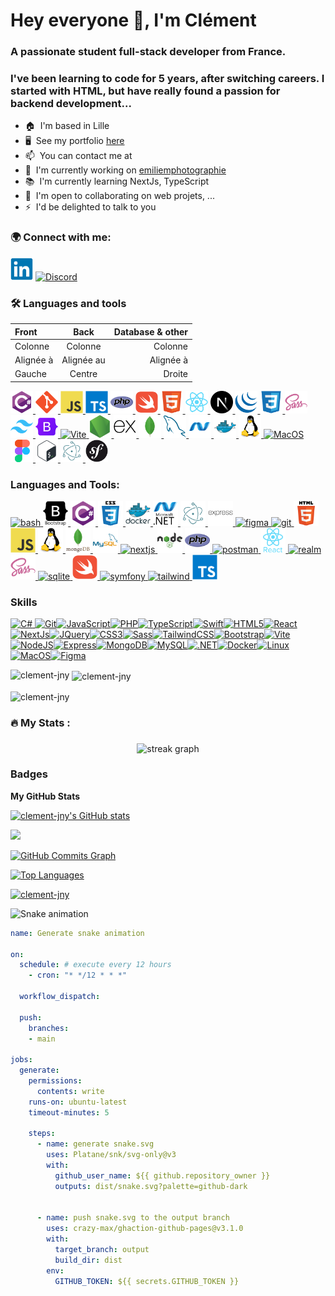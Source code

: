 # Hey everyone 👋, I'm Clément

### A passionate student full-stack developer from France.

### I've been learning to code for 5 years, after switching careers. I started with HTML, but have really found a passion for backend development...

* 🏠  I'm based in Lille
* 🖥️  See my portfolio [here](http://clement-jny.github.io/)
* 📫  You can contact me at [](mailto:)
* 🚀  I'm currently working on [emiliemphotographie](https://github.com/clement-jny/emiliemphotographie)
* 📚  I'm currently learning NextJs, TypeScript
* 🤝  I'm open to collaborating on web projets, ...
* ⚡  I'd be delighted to talk to you

### 🌍 Connect with me:

<p align="left">
<a href="https://www.linkedin.com/in/clement-jaunay" target="_blank" rel="noreferrer"><img src="https://raw.githubusercontent.com/devicons/devicon/master/icons/linkedin/linkedin-original.svg" width="36" height="36" alt="LinkedIn" /></a> <a href="https://discord.com/users/WlinT3rn_" target="_blank" rel="noreferrer"><img src="https://raw.githubusercontent.com/danielcranney/readme-generator/main/public/icons/socials/discord.svg" width="36" height="36" alt="Discord" /></a>
</p>

### 🛠 Languages and tools

|     Front     |      Back       | Database & other |
| :------------ | :-------------: | ---------------: |
| Colonne       |     Colonne     |          Colonne |
| Alignée à     |   Alignée au    |        Alignée à |
| Gauche        |     Centre      |           Droite |

<p align="left">
<a href="https://docs.microsoft.com/en-us/dotnet/csharp/" target="_blank" rel="noreferrer">
<img src="https://raw.githubusercontent.com/devicons/devicon/master/icons/csharp/csharp-original.svg" width="36"
height="36" alt="C#" />
</a>

<a href="https://git-scm.com/" target="_blank" rel="noreferrer">
<img src="https://raw.githubusercontent.com/devicons/devicon/master/icons/git/git-original.svg" width="36"
height="36" alt="Git" />
</a>

<a href="https://developer.mozilla.org/en-US/docs/Web/JavaScript" target="_blank" rel="noreferrer">
<img src="https://raw.githubusercontent.com/devicons/devicon/master/icons/javascript/javascript-original.svg"
width="36" height="36" alt="JavaScript" />
</a>

<a href="https://www.typescriptlang.org/" target="_blank" rel="noreferrer">
<img src="https://raw.githubusercontent.com/devicons/devicon/master/icons/typescript/typescript-original.svg"
width="36" height="36" alt="TypeScript" />
</a>

<a href="https://www.php.net/" target="_blank" rel="noreferrer">
<img src="https://raw.githubusercontent.com/devicons/devicon/master/icons/php/php-original.svg" width="36"
height="36" alt="PHP" />
</a>

<a href="https://developer.apple.com/swift/" target="_blank" rel="noreferrer">
<img src="https://raw.githubusercontent.com/devicons/devicon/master/icons/swift/swift-original.svg" width="36"
height="36" alt="Swift" />
</a>

<a href="https://developer.mozilla.org/en-US/docs/Glossary/HTML5" target="_blank" rel="noreferrer">
<img src="https://raw.githubusercontent.com/devicons/devicon/master/icons/html5/html5-original.svg" width="36"
height="36" alt="HTML5" />
</a>

<a href="https://reactjs.org/" target="_blank" rel="noreferrer">
<img src="https://raw.githubusercontent.com/devicons/devicon/master/icons/react/react-original.svg" width="36"
height="36" alt="React" />
</a>

<a href="https://nextjs.org/docs" target="_blank" rel="noreferrer">
<img src="https://raw.githubusercontent.com/devicons/devicon/master/icons/nextjs/nextjs-original.svg" width="36"
height="36" alt="NextJs" />
</a>

<a href="https://jquery.com/" target="_blank" rel="noreferrer">
<img src="https://raw.githubusercontent.com/devicons/devicon/master/icons/jquery/jquery-original.svg" width="36"
height="36" alt="JQuery" />
</a>

<a href="hhttps://developer.mozilla.org/en-US/docs/Glossary/CSS" target="_blank" rel="noreferrer">
<img src="https://raw.githubusercontent.com/devicons/devicon/master/icons/css3/css3-original.svg" width="36"
height="36" alt="CSS3" />
</a>

<a href="https://sass-lang.com/" target="_blank" rel="noreferrer">
<img src="https://raw.githubusercontent.com/devicons/devicon/master/icons/sass/sass-original.svg" width="36"
height="36" alt="Sass" />
</a>

<a href="https://tailwindcss.com/" target="_blank" rel="noreferrer">
<img src="https://raw.githubusercontent.com/devicons/devicon/master/icons/tailwindcss/tailwindcss-plain.svg"
width="36" height="36" alt="TailwindCSS" />
</a>

<a href="https://getbootstrap.com/" target="_blank" rel="noreferrer">
<img src="https://raw.githubusercontent.com/devicons/devicon/master/icons/bootstrap/bootstrap-original.svg"
width="36" height="36" alt="Bootstrap" />
</a>

<a href="https://vitejs.dev/" target="_blank" rel="noreferrer">
<img src="https://raw.githubusercontent.com/danielcranney/readme-generator/main/public/icons/skills/vite-colored.svg"
width="36" height="36" alt="Vite" />
</a>

<a href="https://nodejs.org/en/" target="_blank" rel="noreferrer">
<img src="https://raw.githubusercontent.com/devicons/devicon/master/icons/nodejs/nodejs-original.svg" width="36"
height="36" alt="NodeJS" />
</a>

<a href="https://expressjs.com/" target="_blank" rel="noreferrer">
<img src="https://raw.githubusercontent.com/devicons/devicon/master/icons/express/express-original.svg"
width="36" height="36" alt="Express" />
</a>

<a href="https://www.mongodb.com/" target="_blank" rel="noreferrer">
<img src="https://raw.githubusercontent.com/devicons/devicon/master/icons/mongodb/mongodb-original.svg"
width="36" height="36" alt="MongoDB" />
</a>

<a href="https://www.mysql.com/" target="_blank" rel="noreferrer">
<img src="https://raw.githubusercontent.com/devicons/devicon/master/icons/mysql/mysql-original.svg" width="36"
height="36" alt="MySQL" />
</a>

<a href="https://dotnet.microsoft.com/en-us/" target="_blank" rel="noreferrer">
<img src="https://raw.githubusercontent.com/devicons/devicon/master/icons/dot-net/dot-net-original.svg"
width="36" height="36" alt=".NET" />
</a>

<a href="https://www.docker.com/" target="_blank" rel="noreferrer">
<img src="https://raw.githubusercontent.com/devicons/devicon/master/icons/docker/docker-original.svg" width="36"
height="36" alt="Docker" />
</a>

<a href="https://www.linux.org" target="_blank" rel="noreferrer">
<img src="https://raw.githubusercontent.com/devicons/devicon/master/icons/linux/linux-original.svg" width="36"
height="36" alt="Linux" />
</a>

<a href="https://apple.com" target="_blank" rel="noreferrer">
<img src="https://raw.githubusercontent.com/danielcranney/readme-generator/main/public/icons/skills/macos-colored.svg"
width="36" height="36" alt="MacOS" />
</a>

<a href="https://www.figma.com/" target="_blank" rel="noreferrer">
<img src="https://raw.githubusercontent.com/devicons/devicon/master/icons/figma/figma-original.svg" width="36"
height="36" alt="Figma" />
</a>

<a href="https://www.gnu.org/software/bash/" target="_blank" rel="noreferrer">
<img src="https://raw.githubusercontent.com/devicons/devicon/master/icons/bash/bash-original.svg" width="36"
height="36" alt="Bash" />
</a>

<a href="https://www.electronjs.org" target="_blank" rel="noreferrer">
<img src="https://raw.githubusercontent.com/devicons/devicon/master/icons/electron/electron-original.svg"
width="36" height="36" alt="Bash" />
</a>

<a href="https://symfony.com" target="_blank" rel="noreferrer">
<img src="https://raw.githubusercontent.com/devicons/devicon/master/icons/symfony/symfony-original.svg"
width="36" height="36" alt="Symfony" />
</a>
</p>

<h3 align="left">Languages and Tools:</h3>
<p align="left"> <a href="https://www.gnu.org/software/bash/" target="_blank" rel="noreferrer"> <img src="https://www.vectorlogo.zone/logos/gnu_bash/gnu_bash-icon.svg" alt="bash" width="40" height="40"/> </a> <a href="https://getbootstrap.com" target="_blank" rel="noreferrer"> <img src="https://raw.githubusercontent.com/devicons/devicon/master/icons/bootstrap/bootstrap-plain-wordmark.svg" alt="bootstrap" width="40" height="40"/> </a> <a href="https://www.w3schools.com/cs/" target="_blank" rel="noreferrer"> <img src="https://raw.githubusercontent.com/devicons/devicon/master/icons/csharp/csharp-original.svg" alt="csharp" width="40" height="40"/> </a> <a href="https://www.w3schools.com/css/" target="_blank" rel="noreferrer"> <img src="https://raw.githubusercontent.com/devicons/devicon/master/icons/css3/css3-original-wordmark.svg" alt="css3" width="40" height="40"/> </a> <a href="https://www.docker.com/" target="_blank" rel="noreferrer"> <img src="https://raw.githubusercontent.com/devicons/devicon/master/icons/docker/docker-original-wordmark.svg" alt="docker" width="40" height="40"/> </a> <a href="https://dotnet.microsoft.com/" target="_blank" rel="noreferrer"> <img src="https://raw.githubusercontent.com/devicons/devicon/master/icons/dot-net/dot-net-original-wordmark.svg" alt="dotnet" width="40" height="40"/> </a> <a href="https://www.electronjs.org" target="_blank" rel="noreferrer"> <img src="https://raw.githubusercontent.com/devicons/devicon/master/icons/electron/electron-original.svg" alt="electron" width="40" height="40"/> </a> <a href="https://expressjs.com" target="_blank" rel="noreferrer"> <img src="https://raw.githubusercontent.com/devicons/devicon/master/icons/express/express-original-wordmark.svg" alt="express" width="40" height="40"/> </a> <a href="https://www.figma.com/" target="_blank" rel="noreferrer"> <img src="https://www.vectorlogo.zone/logos/figma/figma-icon.svg" alt="figma" width="40" height="40"/> </a> <a href="https://git-scm.com/" target="_blank" rel="noreferrer"> <img src="https://www.vectorlogo.zone/logos/git-scm/git-scm-icon.svg" alt="git" width="40" height="40"/> </a> <a href="https://www.w3.org/html/" target="_blank" rel="noreferrer"> <img src="https://raw.githubusercontent.com/devicons/devicon/master/icons/html5/html5-original-wordmark.svg" alt="html5" width="40" height="40"/> </a> <a href="https://developer.mozilla.org/en-US/docs/Web/JavaScript" target="_blank" rel="noreferrer"> <img src="https://raw.githubusercontent.com/devicons/devicon/master/icons/javascript/javascript-original.svg" alt="javascript" width="40" height="40"/> </a> <a href="https://www.linux.org/" target="_blank" rel="noreferrer"> <img src="https://raw.githubusercontent.com/devicons/devicon/master/icons/linux/linux-original.svg" alt="linux" width="40" height="40"/> </a> <a href="https://www.mongodb.com/" target="_blank" rel="noreferrer"> <img src="https://raw.githubusercontent.com/devicons/devicon/master/icons/mongodb/mongodb-original-wordmark.svg" alt="mongodb" width="40" height="40"/> </a> <a href="https://www.mysql.com/" target="_blank" rel="noreferrer"> <img src="https://raw.githubusercontent.com/devicons/devicon/master/icons/mysql/mysql-original-wordmark.svg" alt="mysql" width="40" height="40"/> </a> <a href="https://nextjs.org/" target="_blank" rel="noreferrer"> <img src="https://cdn.worldvectorlogo.com/logos/nextjs-2.svg" alt="nextjs" width="40" height="40"/> </a> <a href="https://nodejs.org" target="_blank" rel="noreferrer"> <img src="https://raw.githubusercontent.com/devicons/devicon/master/icons/nodejs/nodejs-original-wordmark.svg" alt="nodejs" width="40" height="40"/> </a> <a href="https://www.php.net" target="_blank" rel="noreferrer"> <img src="https://raw.githubusercontent.com/devicons/devicon/master/icons/php/php-original.svg" alt="php" width="40" height="40"/> </a> <a href="https://postman.com" target="_blank" rel="noreferrer"> <img src="https://www.vectorlogo.zone/logos/getpostman/getpostman-icon.svg" alt="postman" width="40" height="40"/> </a> <a href="https://reactjs.org/" target="_blank" rel="noreferrer"> <img src="https://raw.githubusercontent.com/devicons/devicon/master/icons/react/react-original-wordmark.svg" alt="react" width="40" height="40"/> </a> <a href="https://realm.io/" target="_blank" rel="noreferrer"> <img src="https://raw.githubusercontent.com/bestofjs/bestofjs-webui/8665e8c267a0215f3159df28b33c365198101df5/public/logos/realm.svg" alt="realm" width="40" height="40"/> </a> <a href="https://sass-lang.com" target="_blank" rel="noreferrer"> <img src="https://raw.githubusercontent.com/devicons/devicon/master/icons/sass/sass-original.svg" alt="sass" width="40" height="40"/> </a> <a href="https://www.sqlite.org/" target="_blank" rel="noreferrer"> <img src="https://www.vectorlogo.zone/logos/sqlite/sqlite-icon.svg" alt="sqlite" width="40" height="40"/> </a> <a href="https://developer.apple.com/swift/" target="_blank" rel="noreferrer"> <img src="https://raw.githubusercontent.com/devicons/devicon/master/icons/swift/swift-original.svg" alt="swift" width="40" height="40"/> </a> <a href="https://symfony.com" target="_blank" rel="noreferrer"> <img src="https://symfony.com/logos/symfony_black_03.svg" alt="symfony" width="40" height="40"/> </a> <a href="https://tailwindcss.com/" target="_blank" rel="noreferrer"> <img src="https://www.vectorlogo.zone/logos/tailwindcss/tailwindcss-icon.svg" alt="tailwind" width="40" height="40"/> </a> <a href="https://www.typescriptlang.org/" target="_blank" rel="noreferrer"> <img src="https://raw.githubusercontent.com/devicons/devicon/master/icons/typescript/typescript-original.svg" alt="typescript" width="40" height="40"/> </a> </p>

### Skills

<p align="left">
<a href="https://docs.microsoft.com/en-us/dotnet/csharp/" target="_blank" rel="noreferrer"><img src="https://raw.githubusercontent.com/danielcranney/readme-generator/main/public/icons/skills/csharp-colored.svg" width="36" height="36" alt="C#" /> </a><a href="https://git-scm.com/" target="_blank" rel="noreferrer"><img src="https://raw.githubusercontent.com/danielcranney/readme-generator/main/public/icons/skills/git-colored.svg" width="36" height="36" alt="Git" /></a><a href="https://developer.mozilla.org/en-US/docs/Web/JavaScript" target="_blank" rel="noreferrer"><img src="https://raw.githubusercontent.com/danielcranney/readme-generator/main/public/icons/skills/javascript-colored.svg" width="36" height="36" alt="JavaScript" /></a><a href="https://www.php.net/" target="_blank" rel="noreferrer"><img src="https://raw.githubusercontent.com/danielcranney/readme-generator/main/public/icons/skills/php-colored.svg" width="36" height="36" alt="PHP" /></a><a href="https://www.typescriptlang.org/" target="_blank" rel="noreferrer"><img src="https://raw.githubusercontent.com/danielcranney/readme-generator/main/public/icons/skills/typescript-colored.svg" width="36" height="36" alt="TypeScript" /></a><a href="https://developer.apple.com/swift/" target="_blank" rel="noreferrer"><img src="https://raw.githubusercontent.com/danielcranney/readme-generator/main/public/icons/skills/swift-colored.svg" width="36" height="36" alt="Swift" /></a><a href="https://developer.mozilla.org/en-US/docs/Glossary/HTML5" target="_blank" rel="noreferrer"><img src="https://raw.githubusercontent.com/danielcranney/readme-generator/main/public/icons/skills/html5-colored.svg" width="36" height="36" alt="HTML5" /></a><a href="https://reactjs.org/" target="_blank" rel="noreferrer"><img src="https://raw.githubusercontent.com/danielcranney/readme-generator/main/public/icons/skills/react-colored.svg" width="36" height="36" alt="React" /></a><a href="https://nextjs.org/docs" target="_blank" rel="noreferrer"><img src="https://raw.githubusercontent.com/danielcranney/readme-generator/main/public/icons/skills/nextjs-colored.svg" width="36" height="36" alt="NextJs" /></a><a href="https://jquery.com/" target="_blank" rel="noreferrer"><img src="https://raw.githubusercontent.com/danielcranney/readme-generator/main/public/icons/skills/jquery-colored.svg" width="36" height="36" alt="JQuery" /></a><a href="https://www.w3.org/TR/CSS/#css" target="_blank" rel="noreferrer"><img src="https://raw.githubusercontent.com/danielcranney/readme-generator/main/public/icons/skills/css3-colored.svg" width="36" height="36" alt="CSS3" /></a><a href="https://sass-lang.com/" target="_blank" rel="noreferrer"><img src="https://raw.githubusercontent.com/danielcranney/readme-generator/main/public/icons/skills/sass-colored.svg" width="36" height="36" alt="Sass" /></a><a href="https://tailwindcss.com/" target="_blank" rel="noreferrer"><img src="https://raw.githubusercontent.com/danielcranney/readme-generator/main/public/icons/skills/tailwindcss-colored.svg" width="36" height="36" alt="TailwindCSS" /></a><a href="https://getbootstrap.com/" target="_blank" rel="noreferrer"><img src="https://raw.githubusercontent.com/danielcranney/readme-generator/main/public/icons/skills/bootstrap-colored.svg" width="36" height="36" alt="Bootstrap" /></a><a href="https://vitejs.dev/" target="_blank" rel="noreferrer"><img src="https://raw.githubusercontent.com/danielcranney/readme-generator/main/public/icons/skills/vite-colored.svg" width="36" height="36" alt="Vite" /></a><a href="https://nodejs.org/en/" target="_blank" rel="noreferrer"><img src="https://raw.githubusercontent.com/danielcranney/readme-generator/main/public/icons/skills/nodejs-colored.svg" width="36" height="36" alt="NodeJS" /></a><a href="https://expressjs.com/" target="_blank" rel="noreferrer"><img src="https://raw.githubusercontent.com/danielcranney/readme-generator/main/public/icons/skills/express-colored.svg" width="36" height="36" alt="Express" /></a><a href="https://www.mongodb.com/" target="_blank" rel="noreferrer"><img src="https://raw.githubusercontent.com/danielcranney/readme-generator/main/public/icons/skills/mongodb-colored.svg" width="36" height="36" alt="MongoDB" /></a><a href="https://www.mysql.com/" target="_blank" rel="noreferrer"><img src="https://raw.githubusercontent.com/danielcranney/readme-generator/main/public/icons/skills/mysql-colored.svg" width="36" height="36" alt="MySQL" /></a><a href="https://dotnet.microsoft.com/en-us/" target="_blank" rel="noreferrer"><img src="https://raw.githubusercontent.com/danielcranney/readme-generator/main/public/icons/skills/dot-net-colored.svg" width="36" height="36" alt=".NET" /></a><a href="https://www.docker.com/" target="_blank" rel="noreferrer"><img src="https://raw.githubusercontent.com/danielcranney/readme-generator/main/public/icons/skills/docker-colored.svg" width="36" height="36" alt="Docker" /></a><a href="https://www.linux.org" target="_blank" rel="noreferrer"><img src="https://raw.githubusercontent.com/danielcranney/readme-generator/main/public/icons/skills/linux-colored.svg" width="36" height="36" alt="Linux" /></a><a href="https://apple.com" target="_blank" rel="noreferrer"><img src="https://raw.githubusercontent.com/danielcranney/readme-generator/main/public/icons/skills/macos-colored.svg" width="36" height="36" alt="MacOS" /></a><a href="https://www.figma.com/" target="_blank" rel="noreferrer"><img src="https://raw.githubusercontent.com/danielcranney/readme-generator/main/public/icons/skills/figma-colored.svg" width="36" height="36" alt="Figma" /></a>
</p>









<p><img align="left" src="https://github-readme-stats.vercel.app/api/top-langs?username=clement-jny&show_icons=true&locale=en&layout=compact" alt="clement-jny" /></p>

<p>&nbsp;<img align="center" src="https://github-readme-stats.vercel.app/api?username=clement-jny&show_icons=true&locale=en" alt="clement-jny" /></p>

<p><img align="center" src="https://github-readme-streak-stats.herokuapp.com/?user=clement-jny&" alt="clement-jny" /></p>








###

<h3 align="left">🔥 My Stats :</h3>

###

<div align="center">
	<img src="https://streak-stats.demolab.com?user=maurodesouza&locale=en&mode=daily&theme=dark&hide_border=false&border_radius=5&order=3" height="220" alt="streak graph"  />
</div>






### Badges

<b>My GitHub Stats</b>

<a href="http://www.github.com/clement-jny"><img src="https://github-readme-stats.vercel.app/api?username=clement-jny&show_icons=true&hide=&count_private=true&title_color=0891b2&text_color=ffffff&icon_color=0891b2&bg_color=1c1917&hide_border=true&show_icons=true" alt="clement-jny's GitHub stats" /></a>

<a href="http://www.github.com/clement-jny"><img src="https://github-readme-streak-stats.herokuapp.com/?user=clement-jny&stroke=ffffff&background=1c1917&ring=0891b2&fire=0891b2&currStreakNum=ffffff&currStreakLabel=0891b2&sideNums=ffffff&sideLabels=ffffff&dates=ffffff&hide_border=true" /></a>

<a href="http://www.github.com/clement-jny"><img src="https://github-readme-activity-graph.cyclic.app/graph?username=clement-jny&bg_color=1c1917&color=ffffff&line=0891b2&point=ffffff&area_color=1c1917&area=true&hide_border=true&custom_title=GitHub%20Commits%20Graph" alt="GitHub Commits Graph" /></a>

<a href="https://github.com/clement-jny" align="left"><img src="https://github-readme-stats.vercel.app/api/top-langs/?username=clement-jny&langs_count=10&title_color=0891b2&text_color=ffffff&icon_color=0891b2&bg_color=1c1917&hide_border=true&locale=en&custom_title=Top%20%Languages" alt="Top Languages" /></a>



<p align="left"> <a href="https://github.com/ryo-ma/github-profile-trophy"><img src="https://github-profile-trophy.vercel.app/?username=clement-jny" alt="clement-jny" /></a> </p>


<img src="https://raw.githubusercontent.com/clement-jny/clement-jny/output/snake.svg" alt="Snake animation" />

``` yml
name: Generate snake animation

on:
  schedule: # execute every 12 hours
    - cron: "* */12 * * *"

  workflow_dispatch:

  push:
    branches:
    - main

jobs:
  generate:
    permissions:
      contents: write
    runs-on: ubuntu-latest
    timeout-minutes: 5

    steps:
      - name: generate snake.svg
        uses: Platane/snk/svg-only@v3
        with:
          github_user_name: ${{ github.repository_owner }}
          outputs: dist/snake.svg?palette=github-dark


      - name: push snake.svg to the output branch
        uses: crazy-max/ghaction-github-pages@v3.1.0
        with:
          target_branch: output
          build_dir: dist
        env:
          GITHUB_TOKEN: ${{ secrets.GITHUB_TOKEN }}
```
